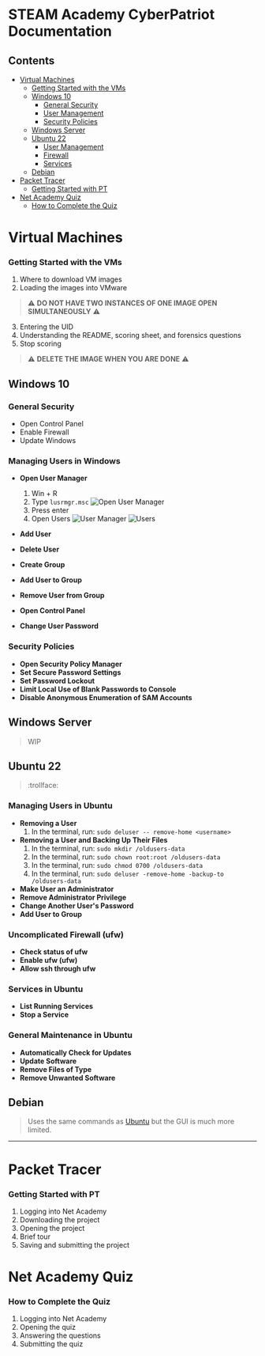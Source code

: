# STEAM Academy CyberPatriot Documentation

## Contents

- [Virtual Machines](#virtual-machines)
	- [Getting Started with the VMs](#getting-started-with-the-vms)
  - [Windows 10](#windows-10)
	  - [General Security](#general-security)
	  - [User Management](#managing-users-in-windows)
    - [Security Policies](#security-policies)
  - [Windows Server](#windows-server)
  - [Ubuntu 22](#ubuntu-22)
	  - [User Management](#managing-users-in-ubuntu)
	  - [Firewall](#uncomplicated-firewall-\(ufw\))
    - [Services](#services-in-ubuntu)
  - [Debian](#debian)
- [Packet Tracer](#packet-tracer)
	- [Getting Started with PT](#getting-started-with-pt)
- [Net Academy Quiz](#net-academy-quiz)
	- [How to Complete the Quiz](#how-to-complete-the-quiz)


# Virtual Machines

### Getting Started with the VMs

1. Where to download VM images
2. Loading the images into VMware
>:warning: **DO NOT HAVE TWO INSTANCES OF ONE IMAGE OPEN SIMULTANEOUSLY** :warning:
3. Entering the UID
4. Understanding the README, scoring sheet, and forensics questions
5. Stop scoring
>:warning: **DELETE THE IMAGE WHEN YOU ARE DONE** :warning:

## Windows 10

### General Security

- Open Control Panel
- Enable Firewall
- Update Windows

### Managing Users in Windows

- **Open User Manager**
	1. Win + R 
	2. Type `lusrmgr.msc`
  ![Open User Manager](images/lusrmgr.png "lusrmgr.msc")
  4. Press enter
	5. Open Users
  ![User Manager](images/usermanager.png "User Manager")
	![Users](images/usermanagerusers.png "Users")

- **Add User**
- **Delete User**
- **Create Group**
- **Add User to Group**
- **Remove User from Group**
- **Open Control Panel**
- **Change User Password**

### Security Policies

- **Open Security Policy Manager**
- **Set Secure Password Settings**
- **Set Password Lockout**
- **Limit Local Use of Blank Passwords to Console**
- **Disable Anonymous Enumeration of SAM Accounts**

## Windows Server
> WIP

## Ubuntu 22

> :trollface:

### Managing Users in Ubuntu
- **Removing a User**
	1. In the terminal, run: `sudo deluser -- remove-home <username>`
- **Removing a User and Backing Up Their Files**
  1. In the terminal, run: `sudo mkdir /oldusers-data`
  2. In the terminal, run: `sudo chown root:root /oldusers-data`
  3. In the terminal, run: `sudo chmod 0700 /oldusers-data`
  4. In the terminal, run: `sudo deluser -remove-home -backup-to /oldusers-data`
- **Make User an Administrator**
- **Remove Administrator Privilege**
- **Change Another User's Password**
- **Add User to Group**

### Uncomplicated Firewall \(ufw\)
- **Check status of ufw**
- **Enable ufw \(ufw\)**
- **Allow ssh through ufw**

### Services in Ubuntu
- **List Running Services**
- **Stop a Service**

### General Maintenance in Ubuntu
- **Automatically Check for Updates**
- **Update Software**
- **Remove Files of Type**
- **Remove Unwanted Software**




## Debian

> Uses the same commands as [Ubuntu](#ubuntu-22) but the GUI is much more limited.

---

# Packet Tracer

### Getting Started with PT

1. Logging into Net Academy
2. Downloading the project
3. Opening the project
4. Brief tour
5. Saving and submitting the project

# Net Academy Quiz

### How to Complete the Quiz

1. Logging into Net Academy
2. Opening the quiz
3. Answering the questions
4. Submitting the quiz

